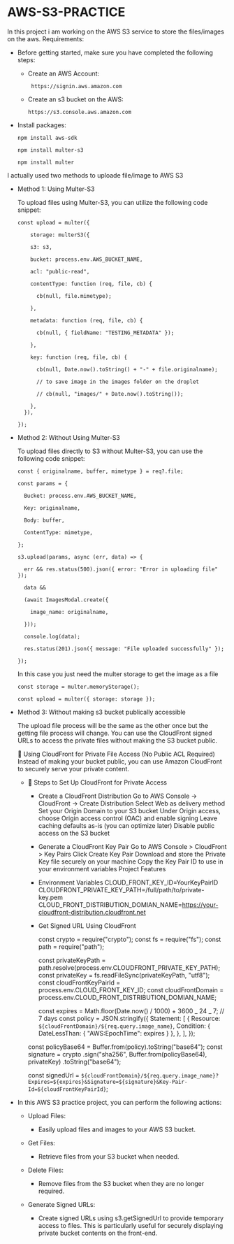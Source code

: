 # AWS-S3-PRACTICE

In this project i am working on the AWS S3 service to store the files/images on the aws.
Requirements:

- Before getting started, make sure you have completed the following steps:

  - Create an AWS Account:

         https://signin.aws.amazon.com

  - Create an s3 bucket on the AWS:

        https://s3.console.aws.amazon.com

- Install packages:

      npm install aws-sdk

      npm install multer-s3

      npm install multer

I actually used two methods to uploade file/image to AWS S3

- Method 1: Using Multer-S3

  To upload files using Multer-S3, you can utilize the following code snippet:

      const upload = multer({

          storage: multerS3({

          s3: s3,

          bucket: process.env.AWS_BUCKET_NAME,

          acl: "public-read",

          contentType: function (req, file, cb) {

            cb(null, file.mimetype);

          },

          metadata: function (req, file, cb) {

            cb(null, { fieldName: "TESTING_METADATA" });

          },

          key: function (req, file, cb) {

            cb(null, Date.now().toString() + "-" + file.originalname);

            // to save image in the images folder on the droplet

            // cb(null, "images/" + Date.now().toString());

          },
        }),

      });

- Method 2: Without Using Multer-S3

  To upload files directly to S3 without Multer-S3, you can use the following code snippet:

      const { originalname, buffer, mimetype } = req?.file;

      const params = {

        Bucket: process.env.AWS_BUCKET_NAME,

        Key: originalname,

        Body: buffer,

        ContentType: mimetype,

      };

      s3.upload(params, async (err, data) => {

        err && res.status(500).json({ error: "Error in uploading file" });

        data &&

        (await ImagesModal.create({

          image_name: originalname,

        }));

        console.log(data);

        res.status(201).json({ message: "File uploaded successfully" });

      });

  In this case you just need the multer storage to get the image as a file

      const storage = multer.memoryStorage();

      const upload = multer({ storage: storage });

- Method 3: Without making s3 bucket publically accessible

  The upload file process will be the same as the other once but the getting file process will change. You can use the CloudFront signed URLs to access the private files without making the S3 bucket public.

  🔐 Using CloudFront for Private File Access (No Public ACL Required)
  Instead of making your bucket public, you can use Amazon CloudFront to securely serve your private content.

  - 🎯 Steps to Set Up CloudFront for Private Access

    - Create a CloudFront Distribution
      Go to AWS Console → CloudFront → Create Distribution
      Select Web as delivery method
      Set your Origin Domain to your S3 bucket
      Under Origin access, choose Origin access control (OAC) and enable signing
      Leave caching defaults as-is (you can optimize later)
      Disable public access on the S3 bucket

    - Generate a CloudFront Key Pair
      Go to AWS Console > CloudFront > Key Pairs
      Click Create Key Pair
      Download and store the Private Key file securely on your machine
      Copy the Key Pair ID to use in your environment variables
      Project Features

    - Environment Variables
      CLOUD_FRONT_KEY_ID=YourKeyPairID
      CLOUDFRONT_PRIVATE_KEY_PATH=/full/path/to/private-key.pem
      CLOUD_FRONT_DISTRIBUTION_DOMIAN_NAME=https://your-cloudfront-distribution.cloudfront.net

    - Get Signed URL Using CloudFront

      const crypto = require("crypto");
      const fs = require("fs");
      const path = require("path");

      const privateKeyPath = path.resolve(process.env.CLOUDFRONT_PRIVATE_KEY_PATH);
      const privateKey = fs.readFileSync(privateKeyPath, "utf8");
      const cloudFrontKeyPairId = process.env.CLOUD_FRONT_KEY_ID;
      const cloudFrontDomain = process.env.CLOUD_FRONT_DISTRIBUTION_DOMIAN_NAME;

      const expires = Math.floor(Date.now() / 1000) + 3600 _ 24 _ 7; // 7 days
      const policy = JSON.stringify({
      Statement: [
      {
      Resource: `${cloudFrontDomain}/${req.query.image_name}`,
      Condition: { DateLessThan: { "AWS:EpochTime": expires } },
      },
      ],
      });

    const policyBase64 = Buffer.from(policy).toString("base64");
    const signature = crypto
    .sign("sha256", Buffer.from(policyBase64), privateKey)
    .toString("base64");

    const signedUrl = `${cloudFrontDomain}/${req.query.image_name}?Expires=${expires}&Signature=${signature}&Key-Pair-Id=${cloudFrontKeyPairId}`;

- In this AWS S3 practice project, you can perform the following actions:

  - Upload Files:

    - Easily upload files and images to your AWS S3 bucket.

  - Get Files:

    - Retrieve files from your S3 bucket when needed.

  - Delete Files:

    - Remove files from the S3 bucket when they are no longer required.

  - Generate Signed URLs:

    - Create signed URLs using s3.getSignedUrl to provide temporary access to files. This is particularly useful for securely displaying private bucket contents on the front-end.
